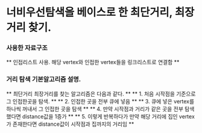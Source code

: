 # 너비우선탐색을 베이스로 한 최단거리, 최장거리 찾기.

### 사용한 자료구조
** 인접리스트 사용. 해당 vertex와 인접한 vertex들을 링크리스트로 연결함 **

### 거리 탐색 기본알고리즘 설명.
** 최단거리 최장거리를 찾는 알고리즘은 다음과 같다. **
** 1. 처음 시작점을 기준으로 그 인접한곳을 탐색. **
** 2. 인접한 곳을 전부 큐에 넣음 **
** 3. 큐에 넣은 vertex를 하나씩 꺼내서 그 인접한 곳을 탐색 **
** 4. 만약 시작점과 거리가 같은 곳을 전부 탐색했다면 distance값을 1증가 **
** 5. 이렇게 반복하다가 만약 해당 거리에 집인 vertex가 존재한다면 distance값이 시작점과 집까지의 거리임 **


